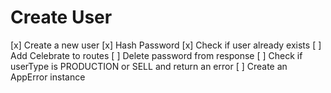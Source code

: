 # Create User

[x] Create a new user
[x] Hash Password
[x] Check if user already exists
[ ] Add Celebrate to routes
[ ] Delete password from response
[ ] Check if userType is PRODUCTION or SELL and return an error
[ ] Create an AppError instance
